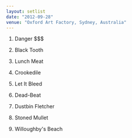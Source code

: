 ```yaml
---
layout: setlist
date: "2012-09-28"
venue: "Oxford Art Factory, Sydney, Australia"
---
```


 1. Danger $$$

 2. Black Tooth

 3. Lunch Meat

 4. Crookedile

 5. Let It Bleed

 6. Dead-Beat

 7. Dustbin Fletcher

 8. Stoned Mullet

 9. Willoughby's Beach


